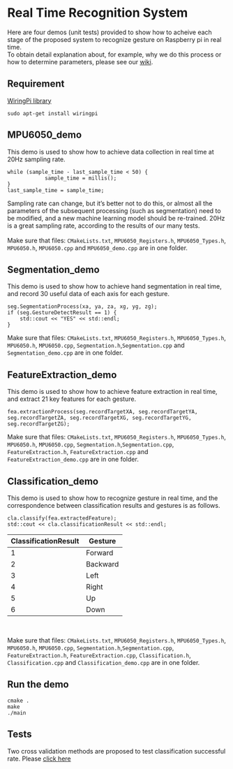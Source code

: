 Real Time Recognition System
==
Here are four demos (unit tests) provided to show how to acheive each stage of the proposed system to recognize gesture on Raspberry pi in real time. <br>
To obtain detail explanation about, for example, why we do this process or how to determine parameters, please see our [wiki](https://github.com/Real-time-embedded10/Magic-Music-Player/tree/master/Software/Hand%20Gesture%20Recognition/Software%20Used%20in%20Database%20Establishment).<br>

Requirement
--
[WiringPi library](http://wiringpi.com/)<br>
```
sudo apt-get install wiringpi
```
MPU6050_demo
--
This demo is used to show how to achieve data collection in real time at 20Hz sampling rate. <br>
```
while (sample_time - last_sample_time < 50) {
            sample_time = millis();
}
last_sample_time = sample_time;
```
Sampling rate can change, but it’s better not to do this, or almost all the parameters of the subsequent processing (such as segmentation) need to be modified, and a new machine learning model should be re-trained. 20Hz is a great sampling rate, according to the results of our many tests.<br>
<br>
Make sure that files: `CMakeLists.txt`, `MPU6050_Registers.h`, `MPU6050_Types.h`, `MPU6050.h`, `MPU6050.cpp` and `MPU6050_demo.cpp` are in one folder. <br>

Segmentation_demo
--
This demo is used to show how to achieve hand segmentation in real time, and record 30 useful data of each axis for each gesture. <br>
```
seg.SegmentationProcess(xa, ya, za, xg, yg, zg);
if (seg.GestureDetectResult == 1) {
    std::cout << "YES" << std::endl;
}
```
Make sure that files: `CMakeLists.txt`, `MPU6050_Registers.h`, `MPU6050_Types.h`, `MPU6050.h`, `MPU6050.cpp`, `Segmentation.h`,`Segmentation.cpp` and `Segmentation_demo.cpp` are in one folder. <br>

FeatureExtraction_demo
--
This demo is used to show how to achieve feature extraction in real time, and extract 21 key features for each gesture. <br>
```
fea.extractionProcess(seg.recordTargetXA, seg.recordTargetYA, seg.recordTargetZA, seg.recordTargetXG, seg.recordTargetYG, seg.recordTargetZG);
```
Make sure that files: `CMakeLists.txt`, `MPU6050_Registers.h`, `MPU6050_Types.h`, `MPU6050.h`, `MPU6050.cpp`, `Segmentation.h`,`Segmentation.cpp`, `FeatureExtraction.h`, `FeatureExtraction.cpp` and `FeatureExtraction_demo.cpp` are in one folder. <br>

Classification_demo
--
This demo is used to show how to recognize gesture in real time, and the correspondence between classification results and gestures is as follows. <br>
```
cla.classify(fea.extractedFeature);
std::cout << cla.classificationResult << std::endl;
```
|ClassificationResult|   Gesture   |
|--------------------|-------------|
|         1          |   Forward   |
|         2          |   Backward  |
|         3          |    Left     |
|         4          |    Right    |
|         5          |     Up      |
|         6          |    Down     |
<br>

Make sure that files: `CMakeLists.txt`, `MPU6050_Registers.h`, `MPU6050_Types.h`, `MPU6050.h`, `MPU6050.cpp`, `Segmentation.h`,`Segmentation.cpp`, `FeatureExtraction.h`, `FeatureExtraction.cpp`, `Classification.h`, `Classification.cpp` and `Classification_demo.cpp` are in one folder. <br>

Run the demo
--
```
cmake .
make
./main
```
Tests
--
Two cross validation methods are proposed to test classification successful rate. Please [click here](https://github.com/Real-time-embedded10/Magic-Music-Player/tree/master/Software/Hand%20Gesture%20Recognition/Software%20Used%20in%20Testing)
